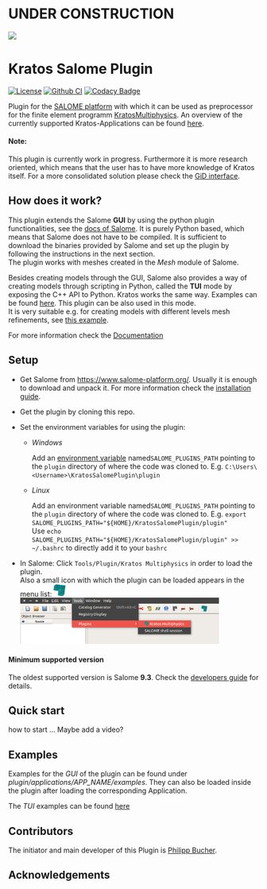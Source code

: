 # UNDER CONSTRUCTION

![](https://media.giphy.com/media/3o7btQ0NH6Kl8CxCfK/giphy.gif)

# Kratos Salome Plugin
[![License](https://img.shields.io/badge/License-BSD%203--Clause-blue.svg)](LICENSE) [![Github CI](https://github.com/philbucher/KratosSalomePlugin/workflows/Plugin%20CI/badge.svg)](https://github.com/philbucher/KratosSalomePlugin/actions) [![Codacy Badge](https://api.codacy.com/project/badge/Grade/6a94f3a9a36b409285fe6c27d8adf9d9)](https://www.codacy.com?utm_source=github.com&amp;utm_medium=referral&amp;utm_content=philbucher/KratosSalomePlugin&amp;utm_campaign=Badge_Grade)

Plugin for the [SALOME platform](https://www.salome-platform.org/) with which it can be used as preprocessor for the finite element programm [KratosMultiphysics](https://github.com/KratosMultiphysics/Kratos).
An overview of the currently supported Kratos-Applications can be found [here](plugin/applications).

#### Note:
This plugin is currently work in progress. Furthermore it is more research oriented, which means that the user has to have more knowledge of Kratos itself.
For a more consolidated solution please check the [GiD interface](https://github.com/KratosMultiphysics/GiDInterface).

## How does it work?
This plugin extends the Salome **GUI** by using the python plugin functionalities, see the [docs of Salome](https://docs.salome-platform.org/9/gui/GUI/using_pluginsmanager.html#). It is purely Python based, which means that Salome does not have to be compiled. It is sufficient to download the binaries provided by Salome and set up the plugin by following the instructions in the next section.\
The plugin works with meshes created in the _Mesh_ module of Salome.

Besides creating models through the GUI, Salome also provides a way of creating models through scripting in Python, called the **TUI** mode by exposing the C++ API to Python. Kratos works the same way. Examples can be found [here](https://www.salome-platform.org/user-section/tui-examples). This plugin can be also used in this mode.\
It is very suitable e.g. for creating models with different levels mesh refinements, see [this example](standalone_tui_usage/examples/flow_cylinder).


For more information check the [Documentation](documentation)

## Setup
  - Get Salome from <https://www.salome-platform.org/>. Usually it is enough to download and unpack it. For more information check the [installation guide](documentation/install_salome).

  - Get the plugin by cloning this repo.

  - Set the environment variables for using the plugin:
    - _Windows_

        Add an [environment variable](https://www.computerhope.com/issues/ch000549.htm) named`SALOME_PLUGINS_PATH` pointing to the `plugin` directory of where the code was cloned to.
        E.g. `C:\Users\<Username>\KratosSalomePlugin\plugin`

    - _Linux_

        Add an environment variable named`SALOME_PLUGINS_PATH` pointing to the `plugin` directory of where the code was cloned to.
        E.g. `export SALOME_PLUGINS_PATH="${HOME}/KratosSalomePlugin/plugin"`\
        Use `echo SALOME_PLUGINS_PATH="${HOME}/KratosSalomePlugin/plugin" >> ~/.bashrc` to directly add it to your `bashrc`

  - In Salome: Click `Tools/Plugin/Kratos Multiphysics` in order to load the plugin.\
      Also a small icon with which the plugin can be loaded appears in the menu list: <img src="plugin/utilities/kratos_logo.png" width="24">
      <img src="plugin/utilities/load_plugin.png" width="400">

#### Minimum supported version
The oldest supported version is Salome **9.3**. Check the [developers guide](documentation/developers_guide) for details.

## Quick start
how to start ...
Maybe add a video?


## Examples
Examples for the *GUI* of the plugin can be found under *plugin/applications/APP_NAME/examples*.
They can also be loaded inside the plugin after loading the corresponding Application.

The *TUI* examples can be found [here](standalone_tui_usage)

## Contributors
The initiator and main developer of this Plugin is [Philipp Bucher](https://github.com/philbucher).

## Acknowledgements
